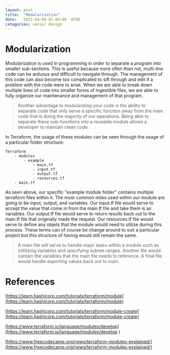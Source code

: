 ```yaml
---
layout: post
title:  "Modularization"
date:   2022-04-09 01:00:00 -0700
categories: senior design
---
```

<html><head><link rel="stylesheet" type="text/css" href="/../style2.css"></head><style>img {width: 75%}</style></html>

# Modularization

Modularization is used in programming in order to separate a program into smaller sub-sections. This is useful because more often than not, multi-line code can be arduous and difficult to navigate through. The management of this code can also become too complicated to sift through and edit if a problem with the code were to arise. When we are able to break down multiple lines of code into smaller forms of ingestible files, we are able to fully organize our maintenance and management of that program. 

> Another advantage to modularizing your code is the ability to separate code that only serve a specific function away from the main code that is doing the majority of our operations. Being able to separate these sub-functions into a reusable module allows a developer to maintain clean code.

In Terraform, the usage of these modules can be seen through the usage of a particular folder structure:

```
Terraform
    - modules
        - example
            - main.tf
            - input.tf
            - output.tf
            - resources.tf
    - main.tf
```

As seen above, our specific "example module folder" contains multiple terraform files within it. The most common miles used within our module are going to be input, output, and variables. Our input.tf file would serve to accept the value that come in from the main.tf file and take them is as variables. Our output.tf file would serve to return results back out to the main.tf file that originally made the request. Our resources.tf file would serve to define any objets that the module would need to utilize during this process. These terms can of course be change around to suit a particular project but this structure of having would still remain the same. 

> A main file will serve to handle major tasks within a module such as initilizing variables and specifying subnet ranges. Another file would cantain the varaibles that the main file needs to reference. A final file would handle exporting values back out to main. 


# References

[https://learn.hashicorp.com/tutorials/terraform/module](https://learn.hashicorp.com/tutorials/terraform/module)

[https://learn.hashicorp.com/tutorials/terraform/module-create](https://learn.hashicorp.com/tutorials/terraform/module-create)

[https://www.terraform.io/language/modules/develop](https://www.terraform.io/language/modules/develop )

[https://www.freecodecamp.org/news/terraform-modules-explained/](https://www.freecodecamp.org/news/terraform-modules-explained/)